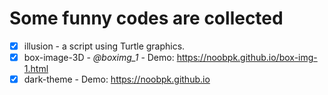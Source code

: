 # Some funny codes are collected

- [x] illusion - a script using Turtle graphics.
- [x] box-image-3D - _@boximg_1_ - Demo: https://noobpk.github.io/box-img-1.html
- [x] dark-theme - Demo: https://noobpk.github.io